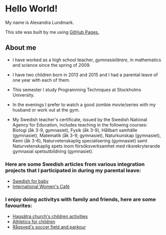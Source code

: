 # Hello World!

My name is Alexandra Lundmark.


This site was built by me using [GitHub Pages.](https://pages.github.com/)





## About me

- I have worked as a high school teacher, *gymnasielärare*, in mathematics and science since the spring of 2009.

- I have two children born in 2013 and 2015 and I had a parental leave of one year with each of them. 

- This semester I study Programming Techniques at Stockholms University. 

- In the evenings I prefer to watch a good zombie movie/series with my husband or work out at the gym. 

- My Swedish teacher's certificate, issued by the Swedish National Agency for Education, includes teaching in the following courses: Biologi (åk 3-9, gymnasiet), Fysik (åk 3-9), Hållbart samhälle (gymnasiet), Matematik (åk 3-9, gymnasiet), Naturkunskap (gymnasiet), Kemi (åk 3-6), Naturvetenskaplig specialisering (gymnasiet) samt Naturvetenskaplig spets inom försöksverksamhet med riksrekryterande gymnasial spetsutbildning (gymnasiet).


### Here are some Swedish articles from various integration projects that I participated in during my parental leave:
- [Swedish for baby](http://www.pressreader.com/sweden/tidningen-%C3%A5rsta-enskede/20151121/textview)
- [International Women's Café](https://flipflashpages.uniflip.com/3/100504/362441/pub/html5.html#page/6)

### I enjoy doing activitys with family and friends, here are some favourites:
- [Hagsätra church's children activities](https://www.svenskakyrkan.se/vantor/barn-unga-och-konfirmation)
- [Athletics for children](http://www.xn--rgsvedsif-52a.se/start/?ID=153222)
- [Rågsved's soccer field and parkour](http://www.stockholm.se/-/Serviceenhetsdetaljer/?enhet=88f773c8ce7242d6b23d67c5d6ca0448)


